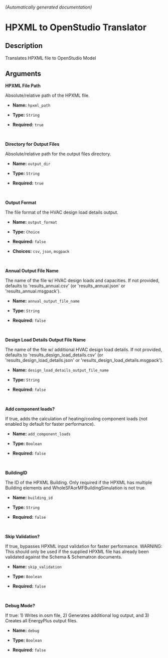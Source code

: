 
###### (Automatically generated documentation)

# HPXML to OpenStudio Translator

## Description
Translates HPXML file to OpenStudio Model



## Arguments


**HPXML File Path**

Absolute/relative path of the HPXML file.

- **Name:** ``hpxml_path``
- **Type:** ``String``

- **Required:** ``true``

<br/>

**Directory for Output Files**

Absolute/relative path for the output files directory.

- **Name:** ``output_dir``
- **Type:** ``String``

- **Required:** ``true``

<br/>

**Output Format**

The file format of the HVAC design load details output.

- **Name:** ``output_format``
- **Type:** ``Choice``

- **Required:** ``false``

- **Choices:** `csv`, `json`, `msgpack`

<br/>

**Annual Output File Name**

The name of the file w/ HVAC design loads and capacities. If not provided, defaults to 'results_annual.csv' (or 'results_annual.json' or 'results_annual.msgpack').

- **Name:** ``annual_output_file_name``
- **Type:** ``String``

- **Required:** ``false``

<br/>

**Design Load Details Output File Name**

The name of the file w/ additional HVAC design load details. If not provided, defaults to 'results_design_load_details.csv' (or 'results_design_load_details.json' or 'results_design_load_details.msgpack').

- **Name:** ``design_load_details_output_file_name``
- **Type:** ``String``

- **Required:** ``false``

<br/>

**Add component loads?**

If true, adds the calculation of heating/cooling component loads (not enabled by default for faster performance).

- **Name:** ``add_component_loads``
- **Type:** ``Boolean``

- **Required:** ``false``

<br/>

**BuildingID**

The ID of the HPXML Building. Only required if the HPXML has multiple Building elements and WholeSFAorMFBuildingSimulation is not true.

- **Name:** ``building_id``
- **Type:** ``String``

- **Required:** ``false``

<br/>

**Skip Validation?**

If true, bypasses HPXML input validation for faster performance. WARNING: This should only be used if the supplied HPXML file has already been validated against the Schema & Schematron documents.

- **Name:** ``skip_validation``
- **Type:** ``Boolean``

- **Required:** ``false``

<br/>

**Debug Mode?**

If true: 1) Writes in.osm file, 2) Generates additional log output, and 3) Creates all EnergyPlus output files.

- **Name:** ``debug``
- **Type:** ``Boolean``

- **Required:** ``false``

<br/>





